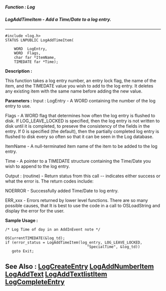##### Function : Log
##### LogAddTimeItem - Add a Time/Date to a log entry.
---
```
#include <log.h>
STATUS LNPUBLIC LogAddTimeItem(

	WORD  LogEntry,
	WORD  Flags,
	char far *ItemName,
	TIMEDATE far *Time);
```
**Description :**

This function takes a log entry number,  an entry lock flag, the name of the 
item, and the TIMEDATE value you wish to add to the log entry.  It deletes any 
existing item with the same name before adding the new value.

**Parameters :**
Input :
LogEntry  -  A WORD containing the number of the log entry to use.

Flags  -  A WORD flag that determines how often the log entry is flushed to disk.  If LOG_LEAVE_LOCKED is specified, then the log entry is not written to disk until it is completed, to preseve the consistency of the fields in the entry.  If 0 is specified (the default), then the partially completed log entry is flushed to disk every so often so that it can be seen in the Log database.

ItemName  -  A null-terminated item name of the item to be added to the log entry.

Time  -  A pointer to a TIMEDATE structure containing the Time/Date you wish to append to the log entry.

Output :
(routine)  -  Return status from this call -- indicates either success or what the error is. The return codes include:

NOERROR - Successfully added Time/Date to log entry.

ERR_xxx - Errors returned by lower level functions.  There are so many possible causes, that It is best to use the code in a call to OSLoadString and display the error for the user.



**Sample Usage :**
```
/* Log Time of day in an AddInEvent note */

OSCurrentTIMEDATE(&log_td);
if (error_status = LogAddTimeItem(log_entry, LOG_LEAVE_LOCKED,
                                     "SpecialTime", &log_td))
   goto Exit;
```
**See Also :**
[LogCreateEntry](/reference/Func/LogCreateEntry)
[LogAddNumberItem](/reference/Func/LogAddNumberItem)
[LogAddText](/reference/Func/LogAddText)
[LogAddTextlistItem](/reference/Func/LogAddTextlistItem)
[LogCompleteEntry](/reference/Func/LogCompleteEntry)
---
